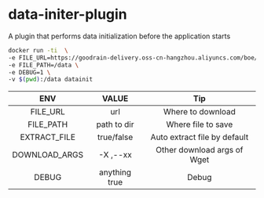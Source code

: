 # data-initer-plugin
A plugin that performs data initialization before the application starts


```bash
docker run -ti  \
-e FILE_URL=https://goodrain-delivery.oss-cn-hangzhou.aliyuncs.com/boe/code/BOECODE-0107.zip \
-e FILE_PATH=/data \
-e DEBUG=1 \
-v $(pwd):/data datainit
```

|ENV|VALUE|Tip|
|:---:|:---:|:---:|
|FILE_URL|url|Where to download|
|FILE_PATH|path to dir|Where file to save|
|EXTRACT_FILE|true/false|Auto extract file by default|
|DOWNLOAD_ARGS| -X ,--xx |Other download args of Wget|
|DEBUG|anything true|Debug|

